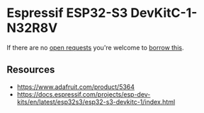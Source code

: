 # Espressif ESP32-S3 DevKitC-1-N32R8V
If there are no [open requests](../../../../issues?q=is%3Aissue+is%3Aopen+%22Espressif+ESP32-S3+DevKitC-1-N32R8V%22+in%3Atitle) you're welcome to [borrow this](../../../../issues/new?title=Borrow+request+for+Espressif+ESP32-S3+DevKitC-1-N32R8V&body=1+piece+of+%5Bthis%5D%28..%2Fblob%2Fmain%2F.%2FHardware%2FMicrocontrollers%2FEspressif_ESP32-S3_DevKitC-1-N32R8V.md%29+for+~2+weeks.).

## Resources
- https://www.adafruit.com/product/5364
- https://docs.espressif.com/projects/esp-dev-kits/en/latest/esp32s3/esp32-s3-devkitc-1/index.html
